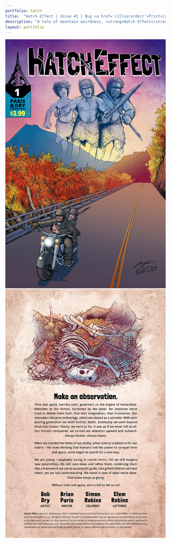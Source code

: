 ```yaml
---
portfolio: hatch
title:  "Hatch Effect | Issue #1 | Buy <a href='/illus/order/'>Print</a> | <em>Coming soon to Comixology.</em>"
description: "A tale of mountain weirdness, <strong>Hatch Effect</strong> is a comic book from creators Bob Dry and Brian Paris. It&rsquo;s fall along the Blue Ridge Parkway. Sheila and Paul are out for a peaceful ride when suddenly they crash into an unexpected time."
layout: portfolio
---
```

<div class="row">
    <div class="col-md-6">
    <img src="../images/hatch1.jpg" class="img-fluid"/>
    </div>
    <div class="col-md-6">
    <img src="../images/hatch2.jpg" class="img-fluid"/>
    </div>
</div>